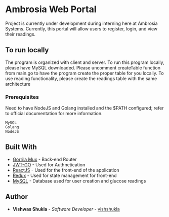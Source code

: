 # Ambrosia Web Portal

Project is currently under development during interning here at Ambrosia Systems. Currently, this portal will allow users to register, login, and view their readings.

## To run locally

The program is organized with client and server. To run this program locally, please have MySQL downloaded. Please uncomment createTable function from main.go to have the program create the proper table for you locally. To use reading functionality, please create the readings table with the same architecture 

### Prerequisites

Need to have NodeJS and Golang installed and the $PATH configured; refer to official documentation for more information.

```
MySQL
Golang
NodeJS
```

## Built With

* [Gorrila Mux](https://github.com/gorilla/mux) - Back-end Router
* [JWT-GO](https://github.com/dgrijalva/jwt-go) - Used for Authnetication
* [ReactJS](https://reactjs.org/) - Used for the front-end of the application
* [Redux](https://redux.js.org/) - Used for state management for front-end
* [MySQL](https://redux.js.org/) - Database used for user creation and glucose readings


## Author

* **Vishwas Shukla** - *Software Developer* - [vishshukla](https://github.com/vishshukla)
